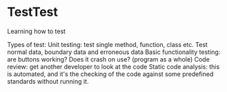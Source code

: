 # TestTest
Learning how to test

Types of test:
Unit testing: test single method, function, class etc.
    Test normal data, boundary data and erroneous data
Basic functionality testing: are buttons working?  Does it crash on use? (program as a whole)
Code review: get another developer to look at the code
Static code analysis: this is automated, and it's the checking of the code against some predefined standards without running it.


